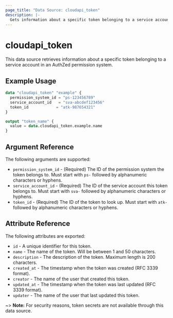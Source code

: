 ```yaml
---
page_title: "Data Source: cloudapi_token"
description: |-
  Gets information about a specific token belonging to a service account.
---
```


# cloudapi_token

This data source retrieves information about a specific token belonging to a service account in an AuthZed permission system.

## Example Usage

```terraform
data "cloudapi_token" "example" {
  permission_system_id = "ps-123456789"
  service_account_id   = "sva-abcdef123456"
  token_id            = "atk-987654321"
}

output "token_name" {
  value = data.cloudapi_token.example.name
}
```

## Argument Reference

The following arguments are supported:

* `permission_system_id` - (Required) The ID of the permission system the token belongs to. Must start with `ps-` followed by alphanumeric characters or hyphens.
* `service_account_id` - (Required) The ID of the service account this token belongs to. Must start with `sva-` followed by alphanumeric characters or hyphens.
* `token_id` - (Required) The ID of the token to look up. Must start with `atk-` followed by alphanumeric characters or hyphens.

## Attribute Reference

The following attributes are exported:

* `id` - A unique identifier for this token.
* `name` - The name of the token. Will be between 1 and 50 characters.
* `description` - The description of the token. Maximum length is 200 characters.
* `created_at` - The timestamp when the token was created (RFC 3339 format).
* `creator` - The name of the user that created this token.
* `updated_at` - The timestamp when the token was last updated (RFC 3339 format).
* `updater` - The name of the user that last updated this token.

~> **Note:** For security reasons, token secrets are not available through this data source. 
